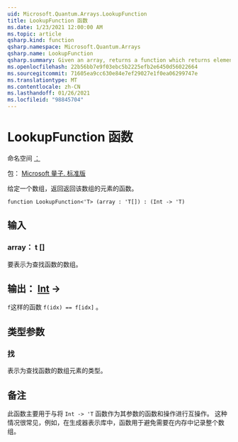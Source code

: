 ```yaml
---
uid: Microsoft.Quantum.Arrays.LookupFunction
title: LookupFunction 函数
ms.date: 1/23/2021 12:00:00 AM
ms.topic: article
qsharp.kind: function
qsharp.namespace: Microsoft.Quantum.Arrays
qsharp.name: LookupFunction
qsharp.summary: Given an array, returns a function which returns elements of that array.
ms.openlocfilehash: 22b56bb7e9f03ebc5b2225efb2e6450d56022664
ms.sourcegitcommit: 71605ea9cc630e84e7ef29027e1f0ea06299747e
ms.translationtype: MT
ms.contentlocale: zh-CN
ms.lasthandoff: 01/26/2021
ms.locfileid: "98845704"
---
```

# <a name="lookupfunction-function"></a>LookupFunction 函数

命名空间 [：](xref:Microsoft.Quantum.Arrays)

包： [Microsoft 量子. 标准版](https://nuget.org/packages/Microsoft.Quantum.Standard)


给定一个数组，返回返回该数组的元素的函数。

```qsharp
function LookupFunction<'T> (array : 'T[]) : (Int -> 'T)
```


## <a name="input"></a>输入

### <a name="array--t"></a>array： t []

要表示为查找函数的数组。



## <a name="output--int---t"></a>输出： [Int](xref:microsoft.quantum.lang-ref.int) ->

`f`这样的函数 `f(idx) == f[idx]` 。

## <a name="type-parameters"></a>类型参数

### <a name="t"></a>找

表示为查找函数的数组元素的类型。

## <a name="remarks"></a>备注

此函数主要用于与将 `Int -> 'T` 函数作为其参数的函数和操作进行互操作。 这种情况很常见，例如，在生成器表示库中，函数用于避免需要在内存中记录整个数组。